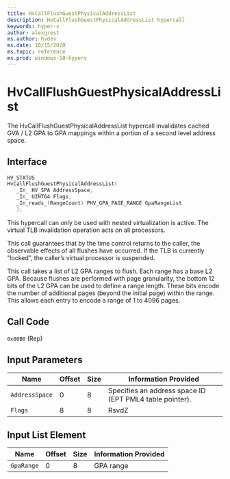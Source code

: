 ```yaml
---
title: HvCallFlushGuestPhysicalAddressList
description: HvCallFlushGuestPhysicalAddressList hypercall
keywords: hyper-v
author: alexgrest
ms.author: hvdev
ms.date: 10/15/2020
ms.topic: reference
ms.prod: windows-10-hyperv
---
```


# HvCallFlushGuestPhysicalAddressList

The HvCallFlushGuestPhysicalAddressList hypercall invalidates cached GVA / L2 GPA to GPA mappings within a portion of a second level address space.

## Interface

 ```c
HV_STATUS
HvCallFlushGuestPhysicalAddressList(
    _In_ HV_SPA AddressSpace,
    _In_ UINT64 Flags,
    _In_reads_(RangeCount) PHV_GPA_PAGE_RANGE GpaRangeList
    );
 ```

This hypercall can only be used with nested virtualization is active. The virtual TLB invalidation operation acts on all processors.

This call guarantees that by the time control returns to the caller, the observable effects of all flushes have occurred.
If the TLB is currently “locked”, the caller’s virtual processor is suspended.

This call takes a list of L2 GPA ranges to flush. Each range has a base L2 GPA. Because flushes are performed with page granularity, the bottom 12 bits of the L2 GPA can be used to define a range length. These bits encode the number of additional pages (beyond the initial page) within the range. This allows each entry to encode a range of 1 to 4096 pages.

## Call Code

`0x00B0` (Rep)

## Input Parameters

| Name                    | Offset     | Size     | Information Provided                      |
|-------------------------|------------|----------|-------------------------------------------|
| `AddressSpace`          | 0          | 8        | Specifies an address space ID (EPT PML4 table pointer). |
| `Flags`                 | 8          | 8        | RsvdZ                                     |

## Input List Element

| Name                    | Offset     | Size     | Information Provided                      |
|-------------------------|------------|----------|-------------------------------------------|
| `GpaRange`              | 0          | 8        | GPA range                                 |